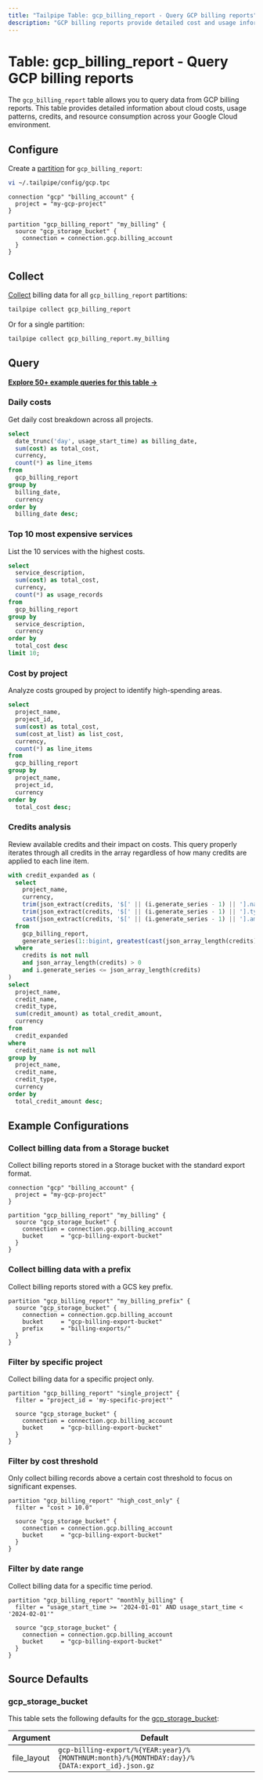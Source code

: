 ```yaml
---
title: "Tailpipe Table: gcp_billing_report - Query GCP billing reports"
description: "GCP billing reports provide detailed cost and usage information for Google Cloud Platform resources, including costs, credits, usage metrics, and resource details."
---
```


# Table: gcp_billing_report - Query GCP billing reports

The `gcp_billing_report` table allows you to query data from GCP billing reports. This table provides detailed information about cloud costs, usage patterns, credits, and resource consumption across your Google Cloud environment.

## Configure

Create a [partition](https://tailpipe.io/docs/manage/partition) for `gcp_billing_report`:

```sh
vi ~/.tailpipe/config/gcp.tpc
```

```hcl
connection "gcp" "billing_account" {
  project = "my-gcp-project"
}

partition "gcp_billing_report" "my_billing" {
  source "gcp_storage_bucket" {
    connection = connection.gcp.billing_account
  }
}
```

## Collect

[Collect](https://tailpipe.io/docs/manage/collection) billing data for all `gcp_billing_report` partitions:

```sh
tailpipe collect gcp_billing_report
```

Or for a single partition:

```sh
tailpipe collect gcp_billing_report.my_billing
```

## Query

**[Explore 50+ example queries for this table →](https://hub.tailpipe.io/plugins/turbot/gcp/queries/gcp_billing_report)**

### Daily costs

Get daily cost breakdown across all projects.

```sql
select
  date_trunc('day', usage_start_time) as billing_date,
  sum(cost) as total_cost,
  currency,
  count(*) as line_items
from
  gcp_billing_report
group by
  billing_date,
  currency
order by
  billing_date desc;
```

### Top 10 most expensive services

List the 10 services with the highest costs.

```sql
select
  service_description,
  sum(cost) as total_cost,
  currency,
  count(*) as usage_records
from
  gcp_billing_report
group by
  service_description,
  currency
order by
  total_cost desc
limit 10;
```

### Cost by project

Analyze costs grouped by project to identify high-spending areas.

```sql
select
  project_name,
  project_id,
  sum(cost) as total_cost,
  sum(cost_at_list) as list_cost,
  currency,
  count(*) as line_items
from
  gcp_billing_report
group by
  project_name,
  project_id,
  currency
order by
  total_cost desc;
```

### Credits analysis

Review available credits and their impact on costs. This query properly iterates through all credits in the array regardless of how many credits are applied to each line item.

```sql
with credit_expanded as (
  select
    project_name,
    currency,
    trim(json_extract(credits, '$[' || (i.generate_series - 1) || '].name'), '"') as credit_name,
    trim(json_extract(credits, '$[' || (i.generate_series - 1) || '].type'), '"') as credit_type,
    cast(json_extract(credits, '$[' || (i.generate_series - 1) || '].amount') as float) as credit_amount
  from
    gcp_billing_report,
    generate_series(1::bigint, greatest(cast(json_array_length(credits) as bigint), 1::bigint)) as i
  where
    credits is not null
    and json_array_length(credits) > 0
    and i.generate_series <= json_array_length(credits)
)
select
  project_name,
  credit_name,
  credit_type,
  sum(credit_amount) as total_credit_amount,
  currency
from
  credit_expanded
where
  credit_name is not null
group by
  project_name,
  credit_name,
  credit_type,
  currency
order by
  total_credit_amount desc;
```

## Example Configurations

### Collect billing data from a Storage bucket

Collect billing reports stored in a Storage bucket with the standard export format.

```hcl
connection "gcp" "billing_account" {
  project = "my-gcp-project"
}

partition "gcp_billing_report" "my_billing" {
  source "gcp_storage_bucket" {
    connection = connection.gcp.billing_account
    bucket     = "gcp-billing-export-bucket"
  }
}
```

### Collect billing data with a prefix

Collect billing reports stored with a GCS key prefix.

```hcl
partition "gcp_billing_report" "my_billing_prefix" {
  source "gcp_storage_bucket" {
    connection = connection.gcp.billing_account
    bucket     = "gcp-billing-export-bucket"
    prefix     = "billing-exports/"
  }
}
```

### Filter by specific project

Collect billing data for a specific project only.

```hcl
partition "gcp_billing_report" "single_project" {
  filter = "project_id = 'my-specific-project'"

  source "gcp_storage_bucket" {
    connection = connection.gcp.billing_account
    bucket     = "gcp-billing-export-bucket"
  }
}
```

### Filter by cost threshold

Only collect billing records above a certain cost threshold to focus on significant expenses.

```hcl
partition "gcp_billing_report" "high_cost_only" {
  filter = "cost > 10.0"

  source "gcp_storage_bucket" {
    connection = connection.gcp.billing_account
    bucket     = "gcp-billing-export-bucket"
  }
}
```

### Filter by date range

Collect billing data for a specific time period.

```hcl
partition "gcp_billing_report" "monthly_billing" {
  filter = "usage_start_time >= '2024-01-01' AND usage_start_time < '2024-02-01'"

  source "gcp_storage_bucket" {
    connection = connection.gcp.billing_account
    bucket     = "gcp-billing-export-bucket"
  }
}
```

## Source Defaults

### gcp_storage_bucket

This table sets the following defaults for the [gcp_storage_bucket](https://hub.tailpipe.io/plugins/turbot/gcp/sources/gcp_storage_bucket#arguments):

| Argument    | Default                                                                                       |
| ----------- | --------------------------------------------------------------------------------------------- |
| file_layout | `gcp-billing-export/%{YEAR:year}/%{MONTHNUM:month}/%{MONTHDAY:day}/%{DATA:export_id}.json.gz` |

